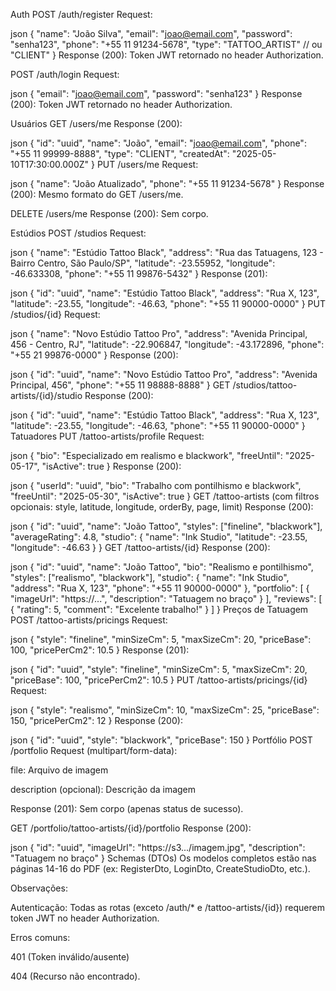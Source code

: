 Auth
POST /auth/register
Request:

json
{
    "name": "João Silva",
    "email": "joao@email.com",
    "password": "senha123",
    "phone": "+55 11 91234-5678",
    "type": "TATTOO_ARTIST"  // ou "CLIENT"
}
Response (200):
Token JWT retornado no header Authorization.

POST /auth/login
Request:

json
{
    "email": "joao@email.com",
    "password": "senha123"
}
Response (200):
Token JWT retornado no header Authorization.

Usuários
GET /users/me
Response (200):

json
{
    "id": "uuid",
    "name": "João",
    "email": "joao@email.com",
    "phone": "+55 11 99999-8888",
    "type": "CLIENT",
    "createdAt": "2025-05-10T17:30:00.000Z"
}
PUT /users/me
Request:

json
{
    "name": "João Atualizado",
    "phone": "+55 11 91234-5678"
}
Response (200):
Mesmo formato do GET /users/me.

DELETE /users/me
Response (200):
Sem corpo.

Estúdios
POST /studios
Request:

json
{
    "name": "Estúdio Tattoo Black",
    "address": "Rua das Tatuagens, 123 - Bairro Centro, São Paulo/SP",
    "latitude": -23.55952,
    "longitude": -46.633308,
    "phone": "+55 11 99876-5432"
}
Response (201):

json
{
    "id": "uuid",
    "name": "Estúdio Tattoo Black",
    "address": "Rua X, 123",
    "latitude": -23.55,
    "longitude": -46.63,
    "phone": "+55 11 90000-0000"
}
PUT /studios/{id}
Request:

json
{
    "name": "Novo Estúdio Tattoo Pro",
    "address": "Avenida Principal, 456 - Centro, RJ",
    "latitude": -22.906847,
    "longitude": -43.172896,
    "phone": "+55 21 99876-0000"
}
Response (200):

json
{
    "id": "uuid",
    "name": "Novo Estúdio Tattoo Pro",
    "address": "Avenida Principal, 456",
    "phone": "+55 11 98888-8888"
}
GET /studios/tattoo-artists/{id}/studio
Response (200):

json
{
    "id": "uuid",
    "name": "Estúdio Tattoo Black",
    "address": "Rua X, 123",
    "latitude": -23.55,
    "longitude": -46.63,
    "phone": "+55 11 90000-0000"
}
Tatuadores
PUT /tattoo-artists/profile
Request:

json
{
    "bio": "Especializado em realismo e blackwork",
    "freeUntil": "2025-05-17",
    "isActive": true
}
Response (200):

json
{
    "userId": "uuid",
    "bio": "Trabalho com pontilhismo e blackwork",
    "freeUntil": "2025-05-30",
    "isActive": true
}
GET /tattoo-artists (com filtros opcionais: style, latitude, longitude, orderBy, page, limit)
Response (200):

json
{
    "id": "uuid",
    "name": "João Tattoo",
    "styles": ["fineline", "blackwork"],
    "averageRating": 4.8,
    "studio": {
        "name": "Ink Studio",
        "latitude": -23.55,
        "longitude": -46.63
    }
}
GET /tattoo-artists/{id}
Response (200):

json
{
    "id": "uuid",
    "name": "João Tattoo",
    "bio": "Realismo e pontilhismo",
    "styles": ["realismo", "blackwork"],
    "studio": {
        "name": "Ink Studio",
        "address": "Rua X, 123",
        "phone": "+55 11 90000-0000"
    },
    "portfolio": [
        {
            "imageUrl": "https://...",
            "description": "Tatuagem no braço"
        }
    ],
    "reviews": [
        {
            "rating": 5,
            "comment": "Excelente trabalho!"
        }
    ]
}
Preços de Tatuagem
POST /tattoo-artists/pricings
Request:

json
{
    "style": "fineline",
    "minSizeCm": 5,
    "maxSizeCm": 20,
    "priceBase": 100,
    "pricePerCm2": 10.5
}
Response (201):

json
{
    "id": "uuid",
    "style": "fineline",
    "minSizeCm": 5,
    "maxSizeCm": 20,
    "priceBase": 100,
    "pricePerCm2": 10.5
}
PUT /tattoo-artists/pricings/{id}
Request:

json
{
    "style": "realismo",
    "minSizeCm": 10,
    "maxSizeCm": 25,
    "priceBase": 150,
    "pricePerCm2": 12
}
Response (200):

json
{
    "id": "uuid",
    "style": "blackwork",
    "priceBase": 150
}
Portfólio
POST /portfolio
Request (multipart/form-data):

file: Arquivo de imagem

description (opcional): Descrição da imagem

Response (201):
Sem corpo (apenas status de sucesso).

GET /portfolio/tattoo-artists/{id}/portfolio
Response (200):

json
{
    "id": "uuid",
    "imageUrl": "https://s3.../imagem.jpg",
    "description": "Tatuagem no braço"
}
Schemas (DTOs)
Os modelos completos estão nas páginas 14-16 do PDF (ex: RegisterDto, LoginDto, CreateStudioDto, etc.).

Observações:

Autenticação: Todas as rotas (exceto /auth/* e /tattoo-artists/{id}) requerem token JWT no header Authorization.

Erros comuns:

401 (Token inválido/ausente)

404 (Recurso não encontrado).